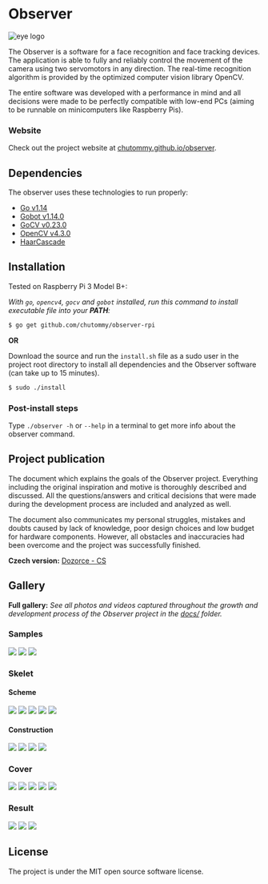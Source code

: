 # Observer

![eye logo](https://raw.githubusercontent.com/chutommy/observer/master/docs/project/logo.svg)

The Observer is a software for a face recognition and face tracking devices. The
application is able to fully and reliably control the movement of the camera
using two servomotors in any direction. The real-time recognition algorithm is
provided by the optimized computer vision library OpenCV.

The entire software was developed with a performance in mind and all decisions
were made to be perfectly compatible with low-end PCs (aiming to be runnable on
minicomputers like Raspberry Pis).

### Website

Check out the project website at [chutommy.github.io/observer](https://chutommy.github.io/observer/).

## Dependencies

The observer uses these technologies to run properly:

* [Go v1.14](https://golang.org/dl/)
* [Gobot v1.14.0](https://gobot.io/)
* [GoCV v0.23.0 ](https://gocv.io/)
* [OpenCV v4.3.0](https://opencv.org/)
* [HaarCascade](https://github.com/opencv/opencv/)

## Installation

Tested on Raspberry Pi 3 Model B+:

*With `go`, `opencv4`, `gocv` and `gobot` installed, run this command to install
executable file into your **PATH**:*

```bash
$ go get github.com/chutommy/observer-rpi
```

**OR**

Download the source and run the `install.sh` file as a sudo user in the project
root directory to install all dependencies and the Observer software (can take
up to 15 minutes).

```bash
$ sudo ./install
```

### Post-install steps

Type `./observer -h` or `--help` in a terminal to get more info about the
observer command.

## Project publication

The document which explains the goals of the Observer project. Everything
including the original inspiration and motive is thoroughly described and
discussed. All the questions/answers and critical decisions that were made
during the development process are included and analyzed as well.

The document also communicates my personal struggles, mistakes and doubts caused
by lack of knowledge, poor design choices and low budget for hardware
components. However, all obstacles and inaccuracies had been overcome and the
project was successfully finished.

**Czech
version:** [Dozorce - CS](https://docs.google.com/document/d/19FhBe4HvJeZMuhAFcyugnGlhiUhVPWTIfCu6MOH3Rxk/edit?usp=sharing)

## Gallery

**Full gallery:**
*See all photos and videos captured throughout the growth and development
process of the Observer project in
the [docs/](https://github.com/chutommy/observer/tree/master/docs) folder.*

### Samples

![](https://raw.githubusercontent.com/chutommy/observer/master/docs/compressed/project/gifs/1.gif)
![](https://raw.githubusercontent.com/chutommy/observer/master/docs/compressed/project/gifs/2.gif)
![](https://raw.githubusercontent.com/chutommy/observer/master/docs/compressed/project/gifs/3.gif)

### Skelet

#### Scheme

![](https://raw.githubusercontent.com/chutommy/observer/master/docs/compressed/skelet/schema/00.jpg)
![](https://raw.githubusercontent.com/chutommy/observer/master/docs/compressed/skelet/schema/02.jpg)
![](https://raw.githubusercontent.com/chutommy/observer/master/docs/compressed/skelet/schema/03.jpg)
![](https://raw.githubusercontent.com/chutommy/observer/master/docs/compressed/skelet/schema/07.jpg)
![](https://raw.githubusercontent.com/chutommy/observer/master/docs/compressed/skelet/schema/09.jpg)

#### Construction

![](https://raw.githubusercontent.com/chutommy/observer/master/docs/compressed/skelet/construction/01.jpg)
![](https://raw.githubusercontent.com/chutommy/observer/master/docs/compressed/skelet/construction/09.jpg)
![](https://raw.githubusercontent.com/chutommy/observer/master/docs/compressed/skelet/construction/11.jpg)
![](https://raw.githubusercontent.com/chutommy/observer/master/docs/compressed/skelet/construction/13.jpg)

### Cover

![](https://raw.githubusercontent.com/chutommy/observer/master/docs/compressed/cover/construction/01.jpg)
![](https://raw.githubusercontent.com/chutommy/observer/master/docs/compressed/cover/construction/04.jpg)
![](https://raw.githubusercontent.com/chutommy/observer/master/docs/compressed/cover/construction/09.jpg)
![](https://raw.githubusercontent.com/chutommy/observer/master/docs/compressed/cover/construction/11.jpg)
![](https://raw.githubusercontent.com/chutommy/observer/master/docs/compressed/cover/construction/12.jpg)

### Result

![](https://raw.githubusercontent.com/chutommy/observer/master/docs/compressed/result/images/00.jpg)
![](https://raw.githubusercontent.com/chutommy/observer/master/docs/compressed/result/images/01.jpg)
![](https://raw.githubusercontent.com/chutommy/observer/master/docs/compressed/result/images/02.jpg)

## License

The project is under the MIT open source software license.